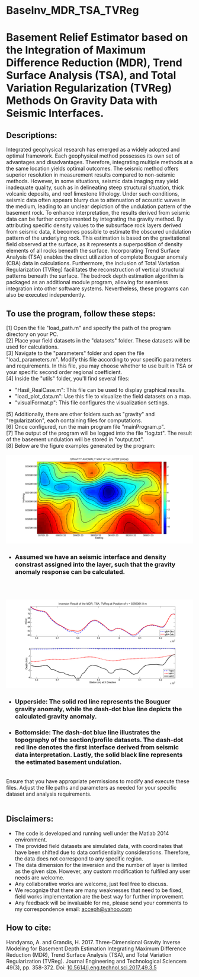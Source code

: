 # BaseInv_MDR_TSA_TVReg

# Basement Relief Estimator based on the Integration of Maximum Difference Reduction (MDR), Trend Surface Analysis (TSA), and Total Variation Regularization (TVReg) Methods On Gravity Data with Seismic Interfaces.

## Descriptions:

Integrated geophysical research has emerged as a widely adopted and optimal framework. Each geophysical method possesses its own set of advantages and disadvantages. Therefore, integrating multiple methods at a the same location yields optimal outcomes. The seismic method offers superior resolution in measurement results compared to non-seismic methods. However, in some situations, seismic data imaging may yield inadequate quality, such as in delineating steep structural situation, thick volcanic deposits, and reef limestone lithology. Under such conditions, seismic data often appears blurry due to attenuation of acoustic waves in the medium, leading to an unclear depiction of the undulation pattern of the basement rock. To enhance interpretation, the results derived from seismic data can be further complemented by integrating the gravity method. By attributing specific density values to the subsurface rock layers derived from seismic data, it becomes possible to estimate the obscured undulation pattern of the underlying rock. This estimation is based on the gravitational field observed at the surface, as it represents a superposition of density elements of all rocks beneath the surface. Incorporating Trend Surface Analysis (TSA) enables the direct utilization of complete Bouguer anomaly (CBA) data in calculations. Furthermore, the inclusion of Total Variation Regularization (TVReg) facilitates the reconstruction of vertical structural patterns beneath the surface. The bedrock depth estimation algorithm is packaged as an additional module program, allowing for seamless integration into other software systems. Nevertheless, these programs can also be executed independently. 


## To use the program, follow these steps:
[1] Open the file "load_path.m" and specify the path of the program directory on your PC.<br>
[2] Place your field datasets in the "datasets" folder. These datasets will be used for calculations.<br>
[3] Navigate to the "parameters" folder and open the file "load_parameters.m". Modify this file according to your specific parameters and requirements. In this file, you may choose whether to use built in TSA or your specific second order regional coefficient.<br>
[4] Inside the "utils" folder, you'll find several files:<br>
- "Hasil_RealCase.m": This file can be used to display graphical results.<br>
- "load_plot_data.m": Use this file to visualize the field datasets on a map.<br>
- "visualFormat.p": This file configures the visualization settings.<br>

[5] Additionally, there are other folders such as "gravity" and "regularization", each containing files for computations.<br>
[6] Once configured, run the main program file "mainProgram.p".<br>
[7] The output of the program will be logged into the file "log.txt". The result of the basement undulation will be stored in "output.txt".<br>
[8] Below are the figure examples generated by the program:<br>
<br>
![1st Interface Anomaly Map](https://github.com/handyarso/BaseInv_MDR_TSA_TVReg/blob/main/figures/layer_01_anomaly_map.png)<br>
- ### Assumed we have an seismic interface and density constrast assigned into the layer, such that the gravity anomaly response can be calculated.<br>
<br>
<br>

![A Profile of the Inversion Result](https://github.com/handyarso/BaseInv_MDR_TSA_TVReg/blob/main/figures/figures_01.png)<br>
- ### Upperside: The solid red line represents the Bouguer gravity anomaly, while the dash-dot blue line depicts the calculated gravity anomaly.
- ### Bottomside: The dash-dot blue line illustrates the topography of the section/profile datasets. The dash-dot red line denotes the first interface derived from seismic data interpretation. Lastly, the solid black line represents the estimated basement undulation.<br>
<br>
Ensure that you have appropriate permissions to modify and execute these files. Adjust the file paths and parameters as needed for your specific dataset and analysis requirements.<br>
<br>

## Disclaimers:<br>
- The code is developed and running well under the Matlab 2014 environment.<br>
- The provided field datasets are simulated data, with coordinates that have been shifted due to data confidentiality considerations. Therefore, the data does not correspond to any specific region.<br>
- The data dimension for the inversion and the number of layer is limited as the given size. However, any custom modification to fulfiled any user needs are welcome.<br>
- Any collaborative works are welcome, just feel free to discuss.<br>
- We recognize that there are many weaknesses that need to be fixed, field works implementation are the best way for further improvement.<br>
- Any feedback will be invaluable for me, please send your comments to my correspondence email: acceph@yahoo.com<br>

## How to cite:<br>
Handyarso, A. and Grandis, H. 2017. Three-Dimensional Gravity Inverse Modeling for Basement Depth Estimation Integrating Maximum Difference Reduction (MDR), Trend Surface Analysis (TSA), and Total Variation Regularization (TVReg). Journal Engineering and Technological Sciencem 49(3), pp. 358-372. Doi: [10.5614/j.eng.technol.sci.2017.49.3.5](https://journals.itb.ac.id/index.php/jets/article/view/3535) <br>
